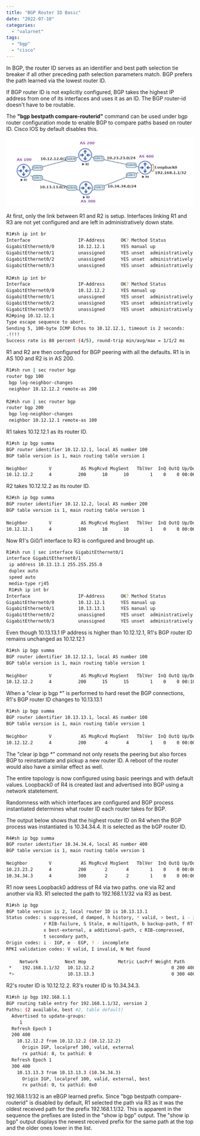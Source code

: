 ```yaml
---
title: "BGP Router ID Basic"
date: "2022-07-10"
categories: 
  - "valarnet"
tags: 
  - "bgp"
  - "cisco"
---
```

In BGP, the router ID serves as an identifier and best path selection tie breaker if all other preceding path selection parameters match. BGP prefers the path learned via the lowest router ID.  

If BGP router ID is not explicitly configured, BGP takes the highest IP address from one of its interfaces and uses it as an ID. The BGP router-id doesn't have to be routable. 

The **"bgp bestpath compare-routerid"** command can be used under bgp router configuration mode to enable BGP to compare paths based on router ID. Cisco IOS by default disables this.

![](/static/img/bgp-router-id.png)

At first, only the link between R1 and R2 is setup. Interfaces linking R1 and R3 are not yet configured and are left in administratively down state.
```bash
R1#sh ip int br
Interface                  IP-Address      OK? Method Status                Protocol
GigabitEthernet0/0         10.12.12.1      YES manual up                    up
GigabitEthernet0/1         unassigned      YES unset  administratively down down
GigabitEthernet0/2         unassigned      YES unset  administratively down down
GigabitEthernet0/3         unassigned      YES unset  administratively down down

R2#sh ip int br
Interface                  IP-Address      OK? Method Status                Protocol
GigabitEthernet0/0         10.12.12.2      YES manual up                    up
GigabitEthernet0/1         unassigned      YES unset  administratively down down
GigabitEthernet0/2         unassigned      YES unset  administratively down down
GigabitEthernet0/3         unassigned      YES unset  administratively down down
R2#ping 10.12.12.1
Type escape sequence to abort.
Sending 5, 100-byte ICMP Echos to 10.12.12.1, timeout is 2 seconds:
.!!!!
Success rate is 80 percent (4/5), round-trip min/avg/max = 1/1/2 ms
```
R1 and R2 are then configured for BGP peering with all the defaults. R1 is in AS 100 and R2 is in AS 200.
```bash
R1#sh run | sec router bgp
router bgp 100
 bgp log-neighbor-changes
 neighbor 10.12.12.2 remote-as 200
 
R2#sh run | sec router bgp
router bgp 200
 bgp log-neighbor-changes
 neighbor 10.12.12.1 remote-as 100
```
R1 takes 10.12.12.1 as its router ID.
```bash
R1#sh ip bgp summa
BGP router identifier 10.12.12.1, local AS number 100
BGP table version is 1, main routing table version 1

Neighbor        V           AS MsgRcvd MsgSent   TblVer  InQ OutQ Up/Down  State/PfxRcd
10.12.12.2      4          200      10      10        1    0    0 00:06:14        0
```
R2 takes 10.12.12.2 as its router ID.
```bash
R2#sh ip bgp summa
BGP router identifier 10.12.12.2, local AS number 200
BGP table version is 1, main routing table version 1

Neighbor        V           AS MsgRcvd MsgSent   TblVer  InQ OutQ Up/Down  State/PfxRcd
10.12.12.1      4          100      10      10        1    0    0 00:06:06        0
```
Now R1's Gi0/1 interface to R3 is configured and brought up.
```bash
R1#sh run | sec interface GigabitEthernet0/1
interface GigabitEthernet0/1
 ip address 10.13.13.1 255.255.255.0
 duplex auto
 speed auto
 media-type rj45
 R1#sh ip int br
Interface                  IP-Address      OK? Method Status                Protocol
GigabitEthernet0/0         10.12.12.1      YES manual up                    up
GigabitEthernet0/1         10.13.13.1      YES manual up                    up
GigabitEthernet0/2         unassigned      YES unset  administratively down down
GigabitEthernet0/3         unassigned      YES unset  administratively down down
```
Even though 10.13.13.1 IP address is higher than 10.12.12.1, R1's BGP router ID remains unchanged as 10.12.12.1
```bash
R1#sh ip bgp summa
BGP router identifier 10.12.12.1, local AS number 100
BGP table version is 1, main routing table version 1

Neighbor        V           AS MsgRcvd MsgSent   TblVer  InQ OutQ Up/Down  State/PfxRcd
10.12.12.2      4          200      15      15        1    0    0 00:10:19        0
```
When a "clear ip bgp *" is performed to hard reset the BGP connections, R1's BGP router ID changes to 10.13.13.1
```bash
R1#sh ip bgp summa
BGP router identifier 10.13.13.1, local AS number 100
BGP table version is 1, main routing table version 1

Neighbor        V           AS MsgRcvd MsgSent   TblVer  InQ OutQ Up/Down  State/PfxRcd
10.12.12.2      4          200       4       4        1    0    0 00:00:06        0
```
The "clear ip bgp *" command not only resets the peering but also forces BGP to reinstantiate and pickup a new router ID.  A reboot of the router would also have a similar effect as well.

The entire topology is now configured using basic peerings and with default values. Loopback0 of R4 is created last and advertised into BGP using a network statetement. 

Randomness with which interfaces are configured and BGP process instantiated determines what router ID each router takes for BGP.

The output below shows that the highest router ID on R4 when the BGP process was instantiated is 10.34.34.4. It is selected as the bGP router ID.
```bash
R4#sh ip bgp summa
BGP router identifier 10.34.34.4, local AS number 400
BGP table version is 1, main routing table version 1

Neighbor        V           AS MsgRcvd MsgSent   TblVer  InQ OutQ Up/Down  State/PfxRcd
10.23.23.2      4          200       2       4        1    0    0 00:00:11        0
10.34.34.3      4          300       2       2        1    0    0 00:00:07        0
```
R1 now sees Loopback0 address of R4 via two paths. one via R2 and another via R3. R1 selected the path to 192.168.1.1/32 via R3 as best.
```bash
R1#sh ip bgp
BGP table version is 2, local router ID is 10.13.13.1
Status codes: s suppressed, d damped, h history, * valid, > best, i - internal,
              r RIB-failure, S Stale, m multipath, b backup-path, f RT-Filter,
              x best-external, a additional-path, c RIB-compressed,
              t secondary path,
Origin codes: i - IGP, e - EGP, ? - incomplete
RPKI validation codes: V valid, I invalid, N Not found

     Network          Next Hop            Metric LocPrf Weight Path
 *    192.168.1.1/32   10.12.12.2                             0 200 400 i
 *>                    10.13.13.3                             0 300 400 i
```

R2's router ID is 10.12.12.2. R3's router ID is 10.34.34.3.
```bash
R1#sh ip bgp 192.168.1.1
BGP routing table entry for 192.168.1.1/32, version 2
Paths: (2 available, best #2, table default)
  Advertised to update-groups:
     1
  Refresh Epoch 1
  200 400
    10.12.12.2 from 10.12.12.2 (10.12.12.2)
      Origin IGP, localpref 100, valid, external
      rx pathid: 0, tx pathid: 0
  Refresh Epoch 1
  300 400
    10.13.13.3 from 10.13.13.3 (10.34.34.3)
      Origin IGP, localpref 100, valid, external, best
      rx pathid: 0, tx pathid: 0x0
```

192.168.1.1/32 is an eBGP learned prefix. Since "bgp bestpath compare-routerid" is disabled by default, R1 selected the path via R3 as it was the oldest received path for the prefix 192.168.1.1/32. This is apparent in the sequence the prefixes are listed in the "show ip bgp" output. The "show ip bgp" output displays the newest received prefix for the same path at the top and the older ones lower in the list.

